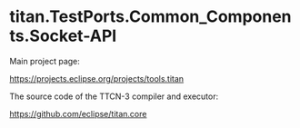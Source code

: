 # titan.TestPorts.Common_Components.Socket-API

Main project page:

https://projects.eclipse.org/projects/tools.titan

The source code of the TTCN-3 compiler and executor:

https://github.com/eclipse/titan.core
